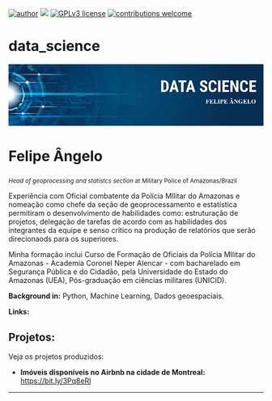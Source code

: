[![author](https://img.shields.io/badge/author-FelipeAngelo-red.svg)](https://www.linkedin.com/in/felipe-angelo-98175a221) [![](https://img.shields.io/badge/python-3.7+-blue.svg)](https://www.python.org/downloads/release/python-365/) [![GPLv3 license](https://img.shields.io/badge/License-GPLv3-blue.svg)](http://perso.crans.org/besson/LICENSE.html) [![contributions welcome](https://img.shields.io/badge/contributions-welcome-brightgreen.svg?style=flat)](https://github.com/carlosfab/data_science/issues)


# data_science

<p align="center">
  <img src="banner.png" >
</p>

# Felipe Ângelo
<sub> *Head of geoprocessing and statistcs section* at Military Police of Amazonas/Brazil </sub>

Experiência com Oficial combatente da Polícia MIlitar do Amazonas e nomeação como chefe da seção de geoprocessamento e estatística permitiram o desenvolvimento de habilidades como: estruturação de projetos, delegação de tarefas de acordo com as habilidades dos integrantes da equipe e senso crítico na produção de relatórios que serão direcionaods para os superiores. 

Minha formação inclui Curso de Formação de Oficiais da Polícia MIlitar do Amazonas - Academia Coronel Neper Alencar - com bacharelado em Segurança Pública e do Cidadão, pela Universidade do Estado do Amazonas (UEA), Pós-graduação em ciências militares (UNICID).


**Background in:** Python, Machine Learning, Dados geoespaciais.

**Links:**



## Projetos:
Veja os projetos produzidos:

* **Imóveis disponíveis no Airbnb na cidade de Montreal:** https://bit.ly/3Pq8eRl


---





